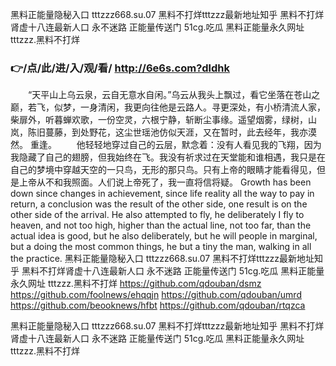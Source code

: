 
黑料正能量隐秘入口 tttzzz668.su.07 黑料不打烊tttzzz最新地址知乎 黑料不打烊肾虚十八连最新人口 永不迷路 正能量传送门 51cg.吃瓜 黑料正能量永久网址 tttzzz.黑料不打烊




### 👉/点/此/进/入/观/看/ http://6e6s.com?dldhk




　　“天平山上乌云泉，云自无意水自闲。”乌云从我头上飘过，看它坐落在苍山之巅，若飞，似梦，一身清闲，我更向往他是云路人。寻更深处，有小桥清流人家，柴扉外，听暮蝉欢歌，一份空灵，六根宁静，斩断尘事缘。遥望烟雾，绿树，山岚，陈旧蔓藤，到处野花，这尘世瑶池仿似天涯，又在暂时，此去经年，我亦漠然。
重逢。
　　他轻轻地穿过自己的云层，默念着：没有人看见我的飞翔，因为我隐藏了自己的翅膀，但我始终在飞。我没有祈求过在天堂能和谁相遇，我只是在自己的梦境中穿越天空的一只鸟，无形的那只鸟。只有上帝的眼睛才能看得见，但是上帝从不和我照面。人们说上帝死了，我一直将信将疑。
Growth has been down since changes in achievement, since life reality all the way to pay in return, a conclusion was the result of the other side, one result is on the other side of the arrival.
He also attempted to fly, he deliberately I fly to heaven, and not too high, higher than the actual line, not too far, than the actual idea is good, but he also deliberately, but he will people in marginal, but a doing the most common things, he but a tiny the man, walking in all the practice.
黑料正能量隐秘入口 tttzzz668.su.07 黑料不打烊tttzzz最新地址知乎 黑料不打烊肾虚十八连最新人口 永不迷路 正能量传送门 51cg.吃瓜 黑料正能量永久网址 tttzzz.黑料不打烊 https://github.com/qdouban/dsmz
https://github.com/foolnews/ehqqjn
https://github.com/qdouban/umrd
https://github.com/beooknews/hfbt
https://github.com/qdouban/rtqzca





黑料正能量隐秘入口 tttzzz668.su.07 黑料不打烊tttzzz最新地址知乎 黑料不打烊肾虚十八连最新人口 永不迷路 正能量传送门 51cg.吃瓜 黑料正能量永久网址 tttzzz.黑料不打烊
